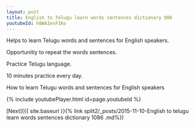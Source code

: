 ```yaml
---
layout: post
title: English to Telugu learn words sentences dictionary 986 
youtubeId: h8WAIevF1Ko
---
```

 
 
Helps to learn Telugu words and sentences for English speakers.

Opportunitiy to repeat the words sentences. 

Practice Telugu language. 
 
10 minutes practice every day. 
 
How to learn Telugu words and sentences for English speakers 
 
{% include youtubePlayer.html id=page.youtubeId %}
 
 
[Next]({{ site.baseurl }}{% link  split2/_posts/2015-11-10-English to telugu learn words sentences dictionary 1086 .md%})
 
